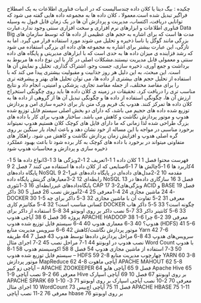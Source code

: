 چکیده :
بیگ دیتا یا کلان داده چندسالیست که در ادبیات فناوری اطلاعات به یک اصطلاح فراگیر تبدیل شده است.معمولا ، کلان داده ها به مجموعه داده هایی گفته می شود که توانایی دریافت، اکتساب، مدیریت و پردازش آن ها در یک زمان قابل قبول به وسیله فناوری اطلاعات و ابزارهای نرم افزاری و سخت افزاری سنتی وجود ندارد.عبارت Data Big مدت ها است که برای اشاره به حجم های عظیمی از داده ها که توسط سازمان های بزرگی مانند گوگل یا ناسا ذخیره و تحلیل می شوند مورد استفاده قرار می گیرد. اما به تازگی، این عبارت بیشتر برای اشاره به مجموعه های داده ای بزرگی استفاده می شود که رشد فزاینده ی میزان داده ها به حدی است که با ابزارهای مدیریتی و پایگاه های داده سنتی و معمولی قابل مدیریت نیستند.مشکلات اصلی در کار با این نوع داده ها مربوط به برداشت و جمع آوری، ذخیره سازی، جست وجو، اشتراک گذاری، تحلیل و نمایش آن ها است. این مبحث، به این دلیل هر روز جذابیت و مقبولیت بیشتری پیدا می کند که با استفاده از تحلیل حجم های بیشتری از داده ها، می توان تحلیل های بهتر و پیشرفته تری را برای مقاصد مختلف، از جمله مقاصد تجاری، پزشکی و امنیتی، انجام داد و نتایج مناسب تری را دریافت کرد. تحقیقات در زمینه ی کلان داده ها باید روی چگونگی استخراج ارزش آن ها، چگونگی استفاده از داده ها و چگونگی تبدیل آن ها از گروهی از داده ها به کلان داده ها تمرکز کنند.
هدوپ یک فریم ورک متن باز برای ذخیره سازی امن و پردازش توزیع شده داده های حجیم می باشد، که دارای دو بخش اصلی سیستم فایل توزیع شده هدوپ و موتور پردازش نگاشت و کاهش می باشد. ساختار هدوپ برای کار با داده های بزرگ طراحی شده لذا زمانی که ما دارای فایل های کوچک کلان هستیم هدوپ نمیتواند برخورد مناسبی در مواجه با این مساله از خود نشان دهد و باعث ایجاد بار سنگین بر روی گره اصلی هدوپ و افزایش زمان پردازش نگاشت و کاهش می شود. راهکار های متفاوتی میتواند در برخورد با داده های کوچک به کار برده شود تا باعث بهبود عملکرد ذخیره سازی و پردازش و محاسبات هدوپ شود





فهرست محتوا
فصل 1	1
کلان داده	1
1-1تعریف	2
1-2ویژگی ها	3
1-3انواع داده ها	5
1-4کاربرد ها	6
1-5چالش ها	7
1-6صنایعی که از کلان داده ها استفاده می کنند	7
فصل 2	9
پایگاه داده‌های NoSQL	9
2-1مقدمه	10
2-2مدل‌های داده‌ای در پایگاه داده‌های غیر رابطه‌ای	12
2-3معیارهای گزینش پایگاه داده NoSQL	13
فصل 3	16
سازگاری داده‌ها در پایگاه‌داده‌های غیررابطه‌ای	16
3-1تئوری CAP	17
3-2ویژگی‌های ACID و BASE	19
فصل 4	24
ماشین مجازی	24
4-1معرفی	25
4-2آموزش نصب	26
فصل 5	30
داکر-DOCKER	30
1-5 معرفی	31
2-5 تفاوت آن با ماشین مجازی	32
3-5 داکر برای چه کسانی مناسب است؟	32
4-5 مکانیزم کاری DOCKER چگونه است؟	33
5-5 داکر هاب	33
6-5 کانتینر داکر	33
7-5 نصب داکر بر روی اوبونتو	34
8-5 استفاده از داکر برای پروژه	36
فصل 6	38
آپاچی هدوپ  APACHE HADOOP	38
1-6 معرفی	39
2-6 چرا هدوپ؟	40
3-6 معماری هدوپ	40
4-6 سیستم فایل توزیع شده هدوپ (HDFS)	41
5-6 موتور پردازش نگاشت/کاهش	42
6-6 سرویس مدیریت منابع Yarn	42
7-6 سرویس‌های هدوپ	43
8-6 مراحل پردازش داده‌‌ها توسط هدوپ	43
فصل 7	44
طریقه نصب هدوپ در اوبونتو	44
1-7 مراحل نصب	45
2-7 اجرای مثال Word Count با هدوپ	50
3-7 استفاده از ماشین مجازی هدوپ	54
فصل 8	58
اکوسیستم هدوپ	58
1-8 سیستم فایل توزیع شده هدوپ – HDFS	59
2-8 چهارچوب مدیریت منابع YARN	60
3-8 موتور پردازش MapReduce	62
4-8 آپاچی ماهوت APACHE MAHOUT	62
5-8 آپاچی  زو کیپر – APACHE ZOOKEEPER	64
فصل 9	65
آپاچی هایو  Apache Hive	65
1-9 معرفی	66
2-9 نصب آپاچی Hive بر روی اوبونتو	67
فصل 10	69
آپاچی اسپارک  APACHE SPARK	69
1-10 معرفی	70
2-10 نصب آپاچی اسپارک بر روی اوبونتو	71
3-10 اجرای مثال WordCount	73
فصل 11	75
آپاچی اچ‌بیس  APACHE HBASE	75
1-11 معرفی	76
2-11 نصب آپاچی hbase بر روی اوبونتو	76
